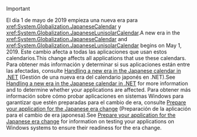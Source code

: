 
> [!IMPORTANT]
>  <span data-ttu-id="ff684-101">El día 1 de mayo de 2019 empieza una nueva era para <xref:System.Globalization.JapaneseCalendar> y <xref:System.Globalization.JapaneseLunisolarCalendar>.</span><span class="sxs-lookup"><span data-stu-id="ff684-101">A new era in the <xref:System.Globalization.JapaneseCalendar> and <xref:System.Globalization.JapaneseLunisolarCalendar> begins on May 1, 2019.</span></span> <span data-ttu-id="ff684-102">Este cambio afecta a todas las aplicaciones que usan estos calendarios.</span><span class="sxs-lookup"><span data-stu-id="ff684-102">This change affects all applications that use these calendars.</span></span> <span data-ttu-id="ff684-103">Para obtener más información y determinar si sus aplicaciones están entre las afectadas, consulte [Handling a new era in the Japanese calendar in .NET](https://blogs.msdn.microsoft.com/dotnet/2018/11/14/handling-a-new-era-in-the-japanese-calendar-in-net/) (Gestión de una nueva era del calendario japonés en .NET).</span><span class="sxs-lookup"><span data-stu-id="ff684-103">See [Handling a new era in the Japanese calendar in .NET](https://blogs.msdn.microsoft.com/dotnet/2018/11/14/handling-a-new-era-in-the-japanese-calendar-in-net/) for more information and to determine whether your applications are affected.</span></span> <span data-ttu-id="ff684-104">Para obtener más información sobre cómo probar aplicaciones en sistemas Windows para garantizar que estén preparadas para el cambio de era, consulte [Prepare your application for the Japanese era change](/windows/uwp/design/globalizing/japanese-era-change) (Preparación de la aplicación para el cambio de era japonesa).</span><span class="sxs-lookup"><span data-stu-id="ff684-104">See [Prepare your application for the Japanese era change](/windows/uwp/design/globalizing/japanese-era-change) for information on testing your applications on Windows systems to ensure their readiness for the era change.</span></span>

